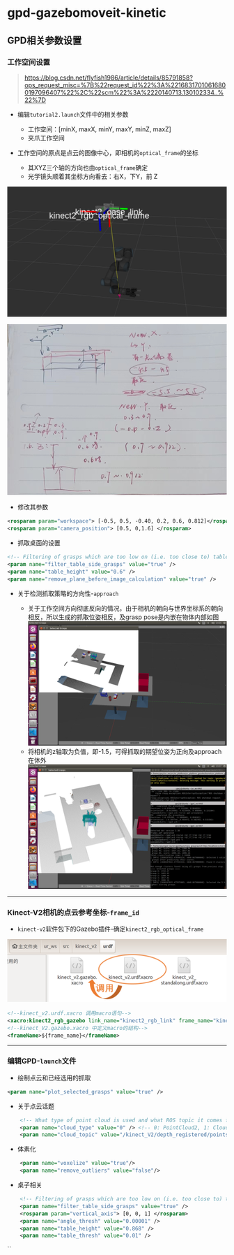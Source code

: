 # gpd-gazebomoveit-kinetic

## GPD相关参数设置

### 工作空间设置

> https://blog.csdn.net/flyfish1986/article/details/85791858?ops_request_misc=%7B%22request_id%22%3A%22168317010616800197096407%22%2C%22scm%22%3A%2220140713.130102334..%22%7D

- 编辑`tutorial2.launch`文件中的相关参数

  - 工作空间：[minX, maxX, minY, maxY, minZ, maxZ]
  - 夹爪工作空间

- 工作空间的原点是点云的图像中心，即相机的`optical_frame`的坐标

  - 其XYZ三个轴的方向也由`optical_frame`确定
  - 光学镜头顺着其坐标方向看去：右X，下Y，前 Z

  

![光学成像面的坐标](../../../assets/66_光学成像面的坐标.png) 

![计算过程](../../../assets/67_计算过程.png) 

- 修改其参数

```xml
<rosparam param="workspace"> [-0.5, 0.5, -0.40, 0.2, 0.6, 0.812]</rosparam>
<rosparam param="camera_position"> [0.5, 0,1.6] </rosparam>
```

- 抓取桌面的设置

```xml
<!-- Filtering of grasps which are too low on (i.e. too close to) table -->
<param name="filter_table_side_grasps" value="true" /> 
<param name="table_height" value="0.6" />
<param name="remove_plane_before_image_calculation" value="true" />
```

- 关于检测抓取策略的方向性-`approach`

  - 关于工作空间方向彻底反向的情况，由于相机的朝向与世界坐标系的朝向相反，所以生成的抓取位姿相反，及grasp pose是内嵌在物体内部如图
![approach反向的示意图](../../../assets/68_approach反向的示意图.png) 
  - 将相机的z轴取为负值，即-1.5，可得抓取的期望位姿为正向及approach在体外
![正向的approach示意图](../../../assets/69_正向的approach示意图.png) 


----

### Kinect-V2相机的点云参考坐标-`frame_id`

- `kinect-v2`软件包下的Gazebo插件-确定`kinect2_rgb_optical_frame`

![image-20230809123259580](../../../assets/70_image-20230809123259580.png) 

```xml
<!--kinect_v2.urdf.xacro 调用macro语句-->
<xacro:kinect2_rgb_gazebo link_name="kinect2_rgb_link" frame_name="kinect2_rgb_optical_frame" camera_name="kinect_V2"/>
<!--kinect_V2.gazebo.xacro 中定义macro的结构-->
<frameName>${frame_name}</frameName>
```

----

### 编辑GPD-`launch`文件

- 绘制点云和已经选用的抓取

```xml
<param name="plot_selected_grasps" value="true" />
```

- 关于点云话题

```xml
    <!-- What type of point cloud is used and what ROS topic it comes from -->
    <param name="cloud_type" value="0" /> <!-- 0: PointCloud2, 1: CloudIndexed, 2: CloudSamples -->
    <param name="cloud_topic" value="/kinect_V2/depth_registered/points" />
```

- 体素化

```xml
    <param name="voxelize" value="true"/>
    <param name="remove_outliers" value="false"/>
```

- 桌子相关

```xml
    <!-- Filtering of grasps which are too low on (i.e. too close to) table -->
    <param name="filter_table_side_grasps" value="true" />
    <rosparam param="vertical_axis"> [0, 0, 1] </rosparam>
    <param name="angle_thresh" value="0.00001" />
    <param name="table_height" value="0.868" />
    <param name="table_thresh" value="0.01" />
```

``

